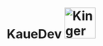 <div>
  <h1> KaueDev <image src="https://github.com/user-attachments/assets/19697350-877d-45c9-ae2f-e5fc3707c1e6" height="70" alt="Kinger from The Amazing Digital Circus"/> </h1>
</div>
